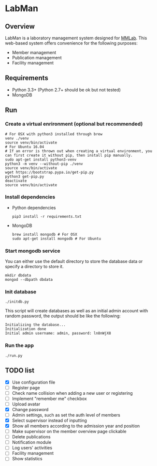 # LabMan

## Overview

LabMan is a laboratory management system designed for [MMLab](http://mmlab.ie.cuhk.edu.hk/). This web-based system offers convenience for the following purposes:
- Member management
- Publication management
- Facility management

## Requirements
- Python 3.3+ (Python 2.7+ should be ok but not tested)
- MongoDB

## Run
### Create a virtual enrironment (optional but recommended)
``` shell
# For OSX with python3 installed through brew
venv ./venv
source venv/bin/activate
# For Ubuntu 16.04
# If an error is thrown out when creating a virtual environment, you can first create it without pip, then install pip manually.
sudo apt-get install python3-venv
python3 -m venv --without-pip ./venv
source venv/bin/activate
wget https://bootstrap.pypa.io/get-pip.py
python3 get-pip.py
deactivate
source venv/bin/activate
```

### Install dependencies
- Python dependencies

    ``` shell
    pip3 install -r requirements.txt
    ```

- MongoDB

    ``` shell
    brew install mongodb # For OSX
    sudo apt-get install mongodb # For Ubuntu
    ```

### Start mongodb service
You can either use the default directory to store the database data or specify a directory to store it.
``` shell
mkdir dbdata
mongod --dbpath dbdata
```

### Init database
``` shell
./initdb.py
```
This script will create databases as well as an initial admin account with random password, the output should be like the following:
```
Initializing the database...
Initialization done
Initial admin username: admin, password: ln8nWjX8
```

### Run the app
``` shell
./run.py
```

## TODO list
- [x] Use configuration file
- [ ] Register page
- [ ] Check name collision when adding a new user or registering
- [ ] Implement "remember me" checkbox
- [ ] Upload avatar
- [x] Change password
- [ ] Admin settings, such as set the auth level of members
- [x] Select supervisor instead of inputting
- [x] Show all members according to the admission year and position
- [ ] Make supervisor on the member overview page clickable
- [ ] Delete publications
- [ ] Notification module
- [ ] Log users' activities
- [ ] Facility management
- [ ] Show statistics
